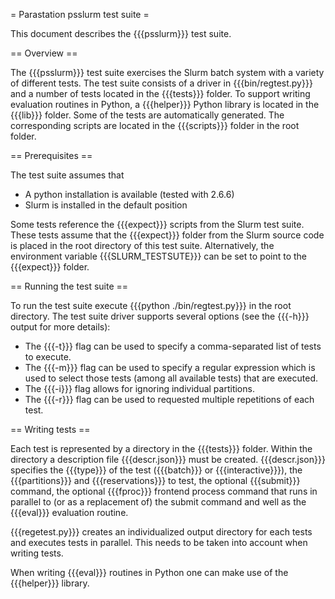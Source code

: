 
= Parastation psslurm test suite =

This document describes the {{{psslurm}}} test suite. 

== Overview ==

The {{{psslurm}}} test suite exercises the Slurm batch system with a variety of 
different tests. The test suite consists of a driver in {{{bin/regtest.py}}} and 
a number of tests located in the {{{tests}}} folder. To support writing 
evaluation routines in Python, a {{{helper}}} Python library is located in the
{{{lib}}} folder. Some of the tests are automatically generated. The 
corresponding scripts are located in the {{{scripts}}} folder in the root folder.

== Prerequisites ==

The test suite assumes that 

- A python installation is available (tested with 2.6.6)
- Slurm is installed in the default position

Some tests reference the {{{expect}}} scripts from the Slurm test suite. These
tests assume that the {{{expect}}} folder from the Slurm source code is placed
in the root directory of this test suite. Alternatively, the environment variable
{{{SLURM_TESTSUTE}}} can be set to point to the {{{expect}}} folder.

== Running the test suite ==

To run the test suite execute {{{python ./bin/regtest.py}}} in the root directory.
The test suite driver supports several options (see the {{{-h}}} output for more
details):

- The {{{-t}}} flag can be used to specify a comma-separated list of tests to 
  execute.
- The {{{-m}}} flag can be used to specify a regular expression which is used to
  select those tests (among all available tests) that are executed.
- The {{{-i}}} flag allows for ignoring individual partitions.
- The {{{-r}}} flag can be used to requested multiple repetitions of each test.

== Writing tests ==

Each test is represented by a directory in the {{{tests}}} folder. Within the
directory a description file {{{descr.json}}} must be created. {{{descr.json}}}
specifies the {{{type}}} of the test ({{{batch}}} or {{{interactive}}}), the
{{{partitions}}} and {{{reservations}}} to test, the optional {{{submit}}} command,
the optional {{{fproc}}} frontend process command that runs in parallel to (or as
a replacement of) the submit command and well as the {{{eval}}} evaluation routine.

{{{regetest.py}}} creates an individualized output directory for each tests and
executes tests in parallel. This needs to be taken into account when writing
tests.

When writing {{{eval}}} routines in Python one can make use of the {{{helper}}}
library.


